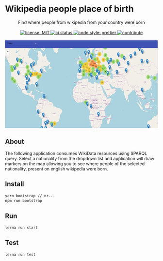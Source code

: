 # Wikipedia people place of birth

<p align="center">
Find where people from wikipedia from your country were born
</br>
</br>

<a href="https://opensource.org/licenses/MIT">
  <img alt="license: MIT" src="https://travis-ci.com/Bartosz-D3V/wiki-map-people.svg?token=tqZyPRhzSnop7iN2Y7Ug&branch=master">
</a>
<a href="https://travis-ci.com/Bartosz-D3V/wiki-map-people">
  <img alt="ci status" src="https://img.shields.io/github/license/mashape/apistatus.svg">
</a>
<a href="https://github.com/prettier/prettier">
  <img alt="code style: prettier" src="https://img.shields.io/badge/code_style-prettier-ff69b4.svg?style=flat-square">
</a>
<a href="https://egghead.io/courses/how-to-contribute-to-an-open-source-project-on-github">
  <img alt="contribute" src="https://img.shields.io/badge/PRs-welcome-brightgreen.svg">
</a>
</br>
</br>

<img src="showcase/screenshot.png" width="607" height="290"/>
</p>

## About

The following application consumes WikiData resources using SPARQL query.
Select a nationality from the dropdown list and application will draw markers on the map allowing you to see
where people of the selected nationality, present on english wikipedia were born.

## Install

```bash
yarn bootstrap // or...
npm run bootstrap
```

## Run

```bash
lerna run start
```

## Test

```bash
lerna run test
```
